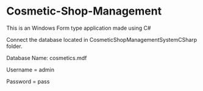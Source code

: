 # Cosmetic-Shop-Management

This is an Windows Form type application made using C#

Connect the database located in CosmeticShopManagementSystemCSharp folder. 

Database Name: cosmetics.mdf 


Username = admin

Password = pass

